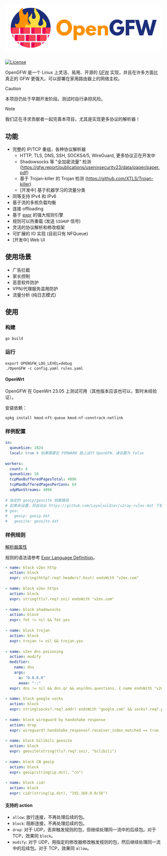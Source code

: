 # ![OpenGFW](docs/logo.png)

[![License][1]][2]

[1]: https://img.shields.io/badge/License-MPL_2.0-brightgreen.svg
[2]: LICENSE

OpenGFW 是一个 Linux 上灵活、易用、开源的 [GFW](https://zh.wikipedia.org/wiki/%E9%98%B2%E7%81%AB%E9%95%BF%E5%9F%8E)
实现，并且在许多方面比真正的 GFW 更强大。可以部署在家用路由器上的网络主权。

> [!CAUTION]
> 本项目仍处于早期开发阶段。测试时自行承担风险。

> [!NOTE]
> 我们正在寻求贡献者一起完善本项目，尤其是实现更多协议的解析器！

## 功能

- 完整的 IP/TCP 重组，各种协议解析器
  - HTTP, TLS, DNS, SSH, SOCKS4/5, WireGuard, 更多协议正在开发中
  - Shadowsocks 等 "全加密流量" 检测 (https://gfw.report/publications/usenixsecurity23/data/paper/paper.pdf)
  - 基于 Trojan-killer 的 Trojan 检测 (https://github.com/XTLS/Trojan-killer)
  - [开发中] 基于机器学习的流量分类
- 同等支持 IPv4 和 IPv6
- 基于流的多核负载均衡
- 连接 offloading
- 基于 [expr](https://github.com/expr-lang/expr) 的强大规则引擎
- 规则可以热重载 (发送 `SIGHUP` 信号)
- 灵活的协议解析和修改框架
- 可扩展的 IO 实现 (目前只有 NFQueue)
- [开发中] Web UI

## 使用场景

- 广告拦截
- 家长控制
- 恶意软件防护
- VPN/代理服务滥用防护
- 流量分析 (纯日志模式)

## 使用

### 构建

```shell
go build
```

### 运行

```shell
export OPENGFW_LOG_LEVEL=debug
./OpenGFW -c config.yaml rules.yaml
```

#### OpenWrt

OpenGFW 在 OpenWrt 23.05 上测试可用（其他版本应该也可以，暂时未经验证）。

安装依赖：

```shell
opkg install kmod-nft-queue kmod-nf-conntrack-netlink
```

### 样例配置

```yaml
io:
  queueSize: 1024
  local: true # 如果需要在 FORWARD 链上运行 OpenGFW，请设置为 false

workers:
  count: 4
  queueSize: 16
  tcpMaxBufferedPagesTotal: 4096
  tcpMaxBufferedPagesPerConn: 64
  udpMaxStreams: 4096

# 指定的 geoip/geosite 档案路径
# 如果未设置，将自动从 https://github.com/Loyalsoldier/v2ray-rules-dat 下载
# geo:
#   geoip: geoip.dat
#   geosite: geosite.dat
```

### 样例规则

[解析器属性](docs/Analyzers.md)

规则的语法请参考 [Expr Language Definition](https://expr-lang.org/docs/language-definition)。

```yaml
- name: block v2ex http
  action: block
  expr: string(http?.req?.headers?.host) endsWith "v2ex.com"

- name: block v2ex https
  action: block
  expr: string(tls?.req?.sni) endsWith "v2ex.com"

- name: block shadowsocks
  action: block
  expr: fet != nil && fet.yes

- name: block trojan
  action: block
  expr: trojan != nil && trojan.yes

- name: v2ex dns poisoning
  action: modify
  modifier:
    name: dns
    args:
      a: "0.0.0.0"
      aaaa: "::"
  expr: dns != nil && dns.qr && any(dns.questions, {.name endsWith "v2ex.com"})

- name: block google socks
  action: block
  expr: string(socks?.req?.addr) endsWith "google.com" && socks?.req?.port == 80

- name: block wireguard by handshake response
  action: drop
  expr: wireguard?.handshake_response?.receiver_index_matched == true

- name: block bilibili geosite
  action: block
  expr: geosite(string(tls?.req?.sni), "bilibili")

- name: block CN geoip
  action: block
  expr: geoip(string(ip.dst), "cn")

- name: block cidr
  action: block
  expr: cidr(string(ip.dst), "192.168.0.0/16")
```

#### 支持的 action

- `allow`: 放行连接，不再处理后续的包。
- `block`: 阻断连接，不再处理后续的包。
- `drop`: 对于 UDP，丢弃触发规则的包，但继续处理同一流中的后续包。对于 TCP，效果同 `block`。
- `modify`: 对于 UDP，用指定的修改器修改触发规则的包，然后继续处理同一流中的后续包。对于 TCP，效果同 `allow`。
